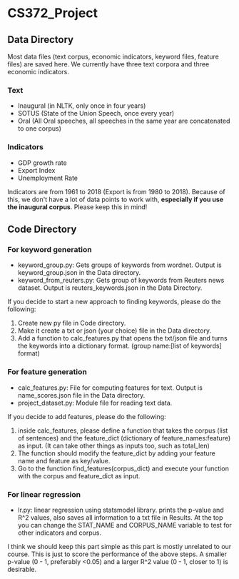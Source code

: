 # CS372_Project

## Data Directory

Most data files (text corpus, economic indicators, keyword files, feature files) are saved here.
We currently have three text corpora and three economic indicators.
### Text
* Inaugural (in NLTK, only once in four years)
* SOTUS (State of the Union Speech, once every year)
* Oral (All Oral speeches, all speeches in the same year are concatenated to one corpus)
### Indicators
* GDP growth rate
*  Export Index
* Unemployment Rate

Indicators are from 1961 to 2018 (Export is from 1980 to 2018). Because of this, we don't have a lot of data points to work with, **especially if you use the inaugural corpus**. Please keep this in mind!

## Code Directory

### For keyword generation
* keyword_group.py: Gets groups of keywords from wordnet. Output is keyword_group.json in the Data directory.
* keyword_from_reuters.py: Gets group of keywords from Reuters news dataset. Output is reuters_keywords.json in the Data Directory.

If you decide to start a new approach to finding keywords, please do the following:

 1. Create new py file in Code directory.
 2. Make it create a txt or json (your choice) file in the Data directory.
 3. Add a function to calc_features.py that opens the txt/json file and turns the keywords into a dictionary format. (group name:[list of keywords] format)

### For feature generation
* calc_features.py: File for computing features for text. Output is name_scores.json file in the Data directory.
* project_dataset.py: Module file for reading text data.

If you decide to add features, please do the following:

 1. inside calc_features, please define a function that takes the corpus (list of sentences) and the feature_dict (dictionary of feature_names:feature) as input. (It can take other things as inputs too, such as total_len)
 2. The function should modify the feature_dict by adding your feature name and feature as key/value.
 3. Go to the function find_features(corpus_dict) and execute your function with the corpus and feature_dict as input.

### For linear regression
* lr.py: linear regression using statsmodel library. prints the p-value and R^2 values, also saves all information to a txt file in Results. At the top you can change the STAT_NAME and CORPUS_NAME variable to test for other indicators and corpus.

I think we should keep this part simple as this part is mostly unrelated to our course. This is just to score the performance of the above steps.
A smaller p-value (0 - 1, preferably <0.05) and a larger R^2 value (0 - 1, closer to 1) is desirable.
